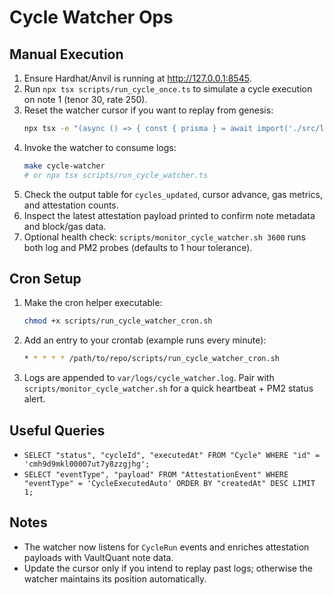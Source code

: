 # Cycle Watcher Ops

## Manual Execution
1. Ensure Hardhat/Anvil is running at http://127.0.0.1:8545.
2. Run `npx tsx scripts/run_cycle_once.ts` to simulate a cycle execution on note 1 (tenor 30, rate 250).
3. Reset the watcher cursor if you want to replay from genesis:
   ```bash
   npx tsx -e "(async () => { const { prisma } = await import('./src/lib/prisma.js'); await prisma.subscriberCursor.upsert({ where: { name: 'cycle_watcher' }, update: { lastBlock: 0n }, create: { name: 'cycle_watcher', lastBlock: 0n } }); await prisma.$disconnect(); })();"
   ```
4. Invoke the watcher to consume logs:
   ```bash
   make cycle-watcher
   # or npx tsx scripts/run_cycle_watcher.ts
   ```
5. Check the output table for `cycles_updated`, cursor advance, gas metrics, and attestation counts.
6. Inspect the latest attestation payload printed to confirm note metadata and block/gas data.
7. Optional health check: `scripts/monitor_cycle_watcher.sh 3600` runs both log and PM2 probes (defaults to 1 hour tolerance).

## Cron Setup
1. Make the cron helper executable:
   ```bash
   chmod +x scripts/run_cycle_watcher_cron.sh
   ```
2. Add an entry to your crontab (example runs every minute):
   ```bash
   * * * * * /path/to/repo/scripts/run_cycle_watcher_cron.sh
   ```
3. Logs are appended to `var/logs/cycle_watcher.log`. Pair with `scripts/monitor_cycle_watcher.sh` for a quick heartbeat + PM2 status alert.

## Useful Queries
- `SELECT "status", "cycleId", "executedAt" FROM "Cycle" WHERE "id" = 'cmh9d9mkl00007ut7y8zzgjhg';`
- `SELECT "eventType", "payload" FROM "AttestationEvent" WHERE "eventType" = 'CycleExecutedAuto' ORDER BY "createdAt" DESC LIMIT 1;`

## Notes
- The watcher now listens for `CycleRun` events and enriches attestation payloads with VaultQuant note data.
- Update the cursor only if you intend to replay past logs; otherwise the watcher maintains its position automatically.
